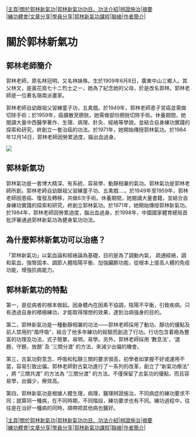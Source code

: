 |[主頁](/README.md)|[關於郭林新氣功](/a1.md)|[郭林新氣功功目、功法介紹](/a2.md)|[辨證施治](/a3.md)|[摘要](/a4.md)  
|[練功體會](/a5.md)|[文章分享](/a6.md)|[學員分享](/a7.md)|[郭林新氣功課程](/a8.md)|[聯絡](/a9.md)|[作者簡介](/a10.md)|  


# 關於郭林新氣功  

## 郭林老師簡介  

郭林老師，原名林冠明，又名林妹殊。生於1909年6月8日，廣東中山三鄉人。其父林文，是黃花崗七十ニ烈士之一，她為了紀念她的父母，於是改名郭林。郭林老師是一位著名嶺南派畫家。  

郭林老師自幼跟祖父習練童子功，五禽戲。於1949年，郭林老師患子宮癌並需做切除手術；於1959年，癌擴散至膀胱，她需做部份膀胱切除手術。休養期間，她閱讀大量中西醫學著作、生理、病理、針灸、經絡等學說，並結合自身練功實踐的探索和研究，終創立一套治癌的功法。於1971年，她開始傳授郭林氣功。於1984年12月14日，郭林老師因勞累過度，腦出血過身。  

![](https://raw.githubusercontent.com/guolinqigong/guolinqigong.github.io/main/image/a5.jpg)

## 郭林新氣功

郭林氣功是一套博大精深、有系統、容易學、動靜相兼的氣功。郭林氣功是郭林老師所創。郭林老師自幼跟祖父習練童子功、五禽戲....。於1949年至1959年，郭林老師因患癌、復發及轉移，共做6次手術。休養期間，她閱讀大量書籍，並結合自身練功實踐的探索和研究，終創立郭林氣功。於1971年，她開始傳授郭林新氣功。於1984年，郭林老師因勞累過度，腦出血過身。於1998年，中國國家體育總局首批評審通過郭林新氣功為健身氣功功法。  

## 為什麼郭林新氣功可以治癌？

「郭林新氣功」以氣血論和經絡論為基礎，目的是為了調動內氣， 疏通經絡，調和氣血，強腎固本、調節人體陰陽平衡、加強臟腑功能，從根本上提高人體的免疫功能，增強抗病能力。  

## 郭林新氣功的特點

第一，是從病者的根本做起。因身體內在因素不協調，陰陽不平衡，引致疾病。只有透過自身的積極練功，才能取得理想的效果，達到治病強身的目的。  

第二，郭林新氣功是一種動靜相兼的功法——郭林老師採用了動功、靜功的優點及前人禁用的“風呼吸”，結合了他多年練功的經驗而創造了行功。行功包含着極為豐富的功理及功法，式子簡單，易明，易學。另外，郭林老師採用 ‘數息法’，‘選題，守題，放題’ 及 ‘三關分渡’ 的方法，來減少出偏的機會。   

第三，古氣功對意念、呼吸和松靜三關的要求很高，初學者如掌握不好或運用不當，容易引致出偏。郭林老師對古氣功進行了一系列的改革，創立了“新氣功療法” ，將 “三關共渡” 的方法為 “三關分渡” 的方法。不僅保留了古氣功的優點，而且容易學，出偏少，療效高。   

第四，郭林新氣功是根據人體生理，病理，醫理辨證施治，不同病症的練功要求不同；就算同一種病，在不同時期，不同階段，練功要求也有不同。練功過程中，往往是在治好一種病的同時，順帶把其他病也醫好。  

|[主頁](/README.md)|[關於郭林新氣功](/a1.md)|[郭林新氣功功目、功法介紹](/a2.md)|[辨證施治](/a3.md)|[摘要](/a4.md)  
|[練功體會](/a5.md)|[文章分享](/a6.md)|[學員分享](/a7.md)|[郭林新氣功課程](/a8.md)|[聯絡](/a9.md)|[作者簡介](/a10.md)|  


